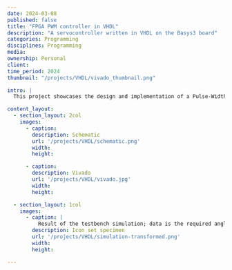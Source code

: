 ```yaml
---
date: 2024-03-08
published: false
title: "FPGA PWM controller in VHDL"
description: "A servocontroller written in VHDL on the Basys3 board"
categories: Programming
disciplines: Programming
media:
ownership: Personal
client:
time_period: 2024
thumbnail: "/projects/VHDL/vivado_thumbnail.png"

intro: |
  This project showcases the design and implementation of a Pulse-Width Modulation (PWM) controller using VHDL for an FPGA (Field-Programmable Gate Array). The goal is to generate precise PWM signals that can be used to control various devices such as motors, LEDs, or power supplies.

content_layout:
  - section_layout: 2col
    images:
      - caption:
        description: Schematic
        url: '/projects/VHDL/schematic.png'
        width:
        height:

      - caption:
        description: Vivado
        url: '/projects/VHDL/vivado.jpg'
        width:
        height:

  - section_layout: 1col
    images:
      - caption: |
          Result of the testbench simulation; data is the required angle of the servo and PWM_out is the corresponding PWM signal.
        description: Icon set specimen
        url: '/projects/VHDL/simulation-transformed.png'
        width:
        height:

---
```

